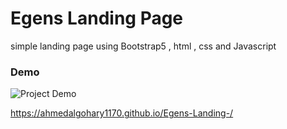 # Egens Landing Page
simple landing page using Bootstrap5  , html , css and Javascript



### Demo
![Project Demo](screenshot.png)

https://ahmedalgohary1170.github.io/Egens-Landing-/

